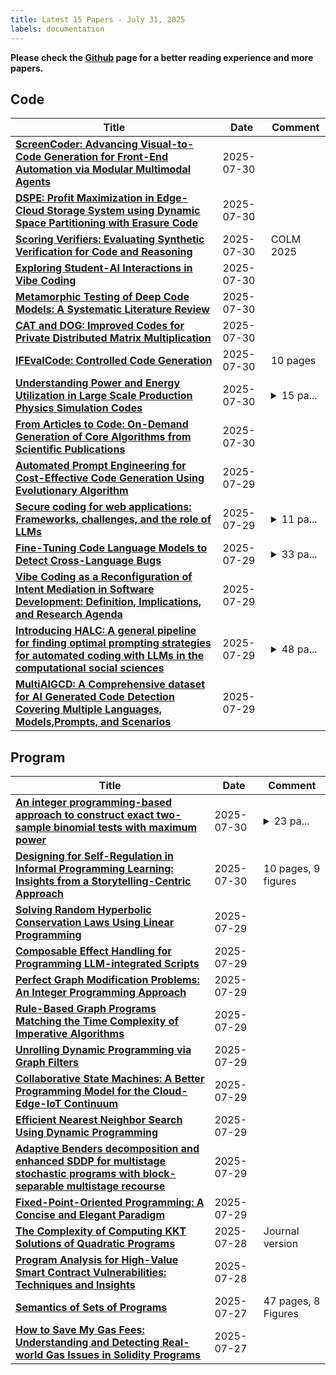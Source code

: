 ```yaml
---
title: Latest 15 Papers - July 31, 2025
labels: documentation
---
```

**Please check the [Github](https://github.com/zezhishao/MTS_Daily_ArXiv) page for a better reading experience and more papers.**

## Code
| **Title** | **Date** | **Comment** |
| --- | --- | --- |
| **[ScreenCoder: Advancing Visual-to-Code Generation for Front-End Automation via Modular Multimodal Agents](http://arxiv.org/abs/2507.22827v1)** | 2025-07-30 |  |
| **[DSPE: Profit Maximization in Edge-Cloud Storage System using Dynamic Space Partitioning with Erasure Code](http://arxiv.org/abs/2507.22801v1)** | 2025-07-30 |  |
| **[Scoring Verifiers: Evaluating Synthetic Verification for Code and Reasoning](http://arxiv.org/abs/2502.13820v3)** | 2025-07-30 | COLM 2025 |
| **[Exploring Student-AI Interactions in Vibe Coding](http://arxiv.org/abs/2507.22614v1)** | 2025-07-30 |  |
| **[Metamorphic Testing of Deep Code Models: A Systematic Literature Review](http://arxiv.org/abs/2507.22610v1)** | 2025-07-30 |  |
| **[CAT and DOG: Improved Codes for Private Distributed Matrix Multiplication](http://arxiv.org/abs/2501.12371v4)** | 2025-07-30 |  |
| **[IFEvalCode: Controlled Code Generation](http://arxiv.org/abs/2507.22462v1)** | 2025-07-30 | 10 pages |
| **[Understanding Power and Energy Utilization in Large Scale Production Physics Simulation Codes](http://arxiv.org/abs/2201.01278v2)** | 2025-07-30 | <details><summary>15 pa...</summary><p>15 pages; accepted to the International Journal of High Performance Computing Applications (IJHPCA)</p></details> |
| **[From Articles to Code: On-Demand Generation of Core Algorithms from Scientific Publications](http://arxiv.org/abs/2507.22324v1)** | 2025-07-30 |  |
| **[Automated Prompt Engineering for Cost-Effective Code Generation Using Evolutionary Algorithm](http://arxiv.org/abs/2408.11198v2)** | 2025-07-29 |  |
| **[Secure coding for web applications: Frameworks, challenges, and the role of LLMs](http://arxiv.org/abs/2507.22223v1)** | 2025-07-29 | <details><summary>11 pa...</summary><p>11 pages, 5 figures, 3 tables, 6 listings</p></details> |
| **[Fine-Tuning Code Language Models to Detect Cross-Language Bugs](http://arxiv.org/abs/2507.21954v1)** | 2025-07-29 | <details><summary>33 pa...</summary><p>33 pages, 6 images, 9 tables, Manuscript submitted to a journal (2025)</p></details> |
| **[Vibe Coding as a Reconfiguration of Intent Mediation in Software Development: Definition, Implications, and Research Agenda](http://arxiv.org/abs/2507.21928v1)** | 2025-07-29 |  |
| **[Introducing HALC: A general pipeline for finding optimal prompting strategies for automated coding with LLMs in the computational social sciences](http://arxiv.org/abs/2507.21831v1)** | 2025-07-29 | <details><summary>48 pa...</summary><p>48 pages, 9 figures and 8 tables</p></details> |
| **[MultiAIGCD: A Comprehensive dataset for AI Generated Code Detection Covering Multiple Languages, Models,Prompts, and Scenarios](http://arxiv.org/abs/2507.21693v1)** | 2025-07-29 |  |

## Program
| **Title** | **Date** | **Comment** |
| --- | --- | --- |
| **[An integer programming-based approach to construct exact two-sample binomial tests with maximum power](http://arxiv.org/abs/2503.13689v2)** | 2025-07-30 | <details><summary>23 pa...</summary><p>23 pages, 4 figures, 8 tables</p></details> |
| **[Designing for Self-Regulation in Informal Programming Learning: Insights from a Storytelling-Centric Approach](http://arxiv.org/abs/2507.22671v1)** | 2025-07-30 | 10 pages, 9 figures |
| **[Solving Random Hyperbolic Conservation Laws Using Linear Programming](http://arxiv.org/abs/2501.10104v2)** | 2025-07-29 |  |
| **[Composable Effect Handling for Programming LLM-integrated Scripts](http://arxiv.org/abs/2507.22048v1)** | 2025-07-29 |  |
| **[Perfect Graph Modification Problems: An Integer Programming Approach](http://arxiv.org/abs/2507.21987v1)** | 2025-07-29 |  |
| **[Rule-Based Graph Programs Matching the Time Complexity of Imperative Algorithms](http://arxiv.org/abs/2501.09144v2)** | 2025-07-29 |  |
| **[Unrolling Dynamic Programming via Graph Filters](http://arxiv.org/abs/2507.21705v1)** | 2025-07-29 |  |
| **[Collaborative State Machines: A Better Programming Model for the Cloud-Edge-IoT Continuum](http://arxiv.org/abs/2507.21685v1)** | 2025-07-29 |  |
| **[Efficient Nearest Neighbor Search Using Dynamic Programming](http://arxiv.org/abs/2409.15023v5)** | 2025-07-29 |  |
| **[Adaptive Benders decomposition and enhanced SDDP for multistage stochastic programs with block-separable multistage recourse](http://arxiv.org/abs/2507.21624v1)** | 2025-07-29 |  |
| **[Fixed-Point-Oriented Programming: A Concise and Elegant Paradigm](http://arxiv.org/abs/2507.21439v1)** | 2025-07-29 |  |
| **[The Complexity of Computing KKT Solutions of Quadratic Programs](http://arxiv.org/abs/2311.13738v2)** | 2025-07-28 | Journal version |
| **[Program Analysis for High-Value Smart Contract Vulnerabilities: Techniques and Insights](http://arxiv.org/abs/2507.20672v1)** | 2025-07-28 |  |
| **[Semantics of Sets of Programs](http://arxiv.org/abs/2410.16102v2)** | 2025-07-27 | 47 pages, 8 Figures |
| **[How to Save My Gas Fees: Understanding and Detecting Real-world Gas Issues in Solidity Programs](http://arxiv.org/abs/2403.02661v2)** | 2025-07-27 |  |

